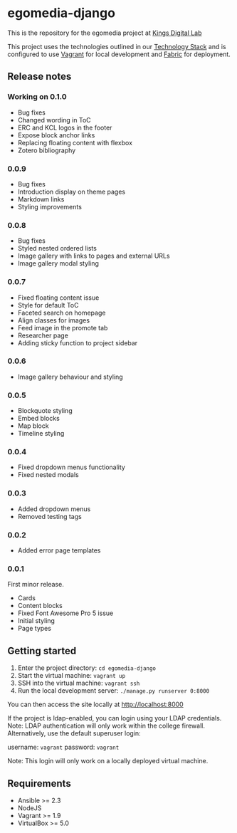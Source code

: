 # egomedia-django

This is the repository for the egomedia project at [Kings Digital Lab](https://kdl.kcl.ac.uk)

This project uses the technologies outlined in our [Technology Stack](https://stackshare.io/kings-digital-lab/django) and is configured to use [Vagrant](https://www.vagrantup.com/) for local development and [Fabric](http://www.fabfile.org/) for deployment.

## Release notes

### Working on 0.1.0

- Bug fixes
- Changed wording in ToC
- ERC and KCL logos in the footer
- Expose block anchor links
- Replacing floating content with flexbox
- Zotero bibliography

### 0.0.9

- Bug fixes
- Introduction display on theme pages
- Markdown links
- Styling improvements

### 0.0.8

- Bug fixes
- Styled nested ordered lists
- Image gallery with links to pages and external URLs
- Image gallery modal styling

### 0.0.7

- Fixed floating content issue
- Style for default ToC
- Faceted search on homepage
- Align classes for images
- Feed image in the promote tab
- Researcher page
- Adding sticky function to project sidebar

### 0.0.6

- Image gallery behaviour and styling

### 0.0.5

- Blockquote styling
- Embed blocks
- Map block
- Timeline styling

### 0.0.4

- Fixed dropdown menus functionality
- Fixed nested modals

### 0.0.3

- Added dropdown menus
- Removed testing tags

### 0.0.2

- Added error page templates

### 0.0.1

First minor release.

- Cards
- Content blocks
- Fixed Font Awesome Pro 5 issue
- Initial styling
- Page types

## Getting started

1. Enter the project directory: `cd egomedia-django`
2. Start the virtual machine: `vagrant up`
3. SSH into the virtual machine: `vagrant ssh`
4. Run the local development server: `./manage.py runserver 0:8000`

You can then access the site locally at [http://localhost:8000](http://localhost:8000)

If the project is ldap-enabled, you can login using your LDAP credentials. Note: LDAP authentication will only work within the college firewall. Alternatively, use the default superuser login:

username: `vagrant`
password: `vagrant`

Note: This login will only work on a locally deployed virtual machine.

## Requirements

- Ansible >= 2.3
- NodeJS
- Vagrant >= 1.9
- VirtualBox >= 5.0
